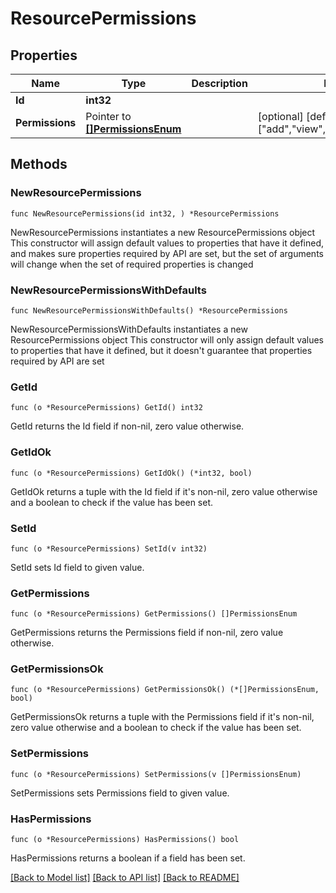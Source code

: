 # ResourcePermissions

## Properties

Name | Type | Description | Notes
------------ | ------------- | ------------- | -------------
**Id** | **int32** |  | 
**Permissions** | Pointer to [**[]PermissionsEnum**](PermissionsEnum.md) |  | [optional] [default to ["add","view","delete","change"]]

## Methods

### NewResourcePermissions

`func NewResourcePermissions(id int32, ) *ResourcePermissions`

NewResourcePermissions instantiates a new ResourcePermissions object
This constructor will assign default values to properties that have it defined,
and makes sure properties required by API are set, but the set of arguments
will change when the set of required properties is changed

### NewResourcePermissionsWithDefaults

`func NewResourcePermissionsWithDefaults() *ResourcePermissions`

NewResourcePermissionsWithDefaults instantiates a new ResourcePermissions object
This constructor will only assign default values to properties that have it defined,
but it doesn't guarantee that properties required by API are set

### GetId

`func (o *ResourcePermissions) GetId() int32`

GetId returns the Id field if non-nil, zero value otherwise.

### GetIdOk

`func (o *ResourcePermissions) GetIdOk() (*int32, bool)`

GetIdOk returns a tuple with the Id field if it's non-nil, zero value otherwise
and a boolean to check if the value has been set.

### SetId

`func (o *ResourcePermissions) SetId(v int32)`

SetId sets Id field to given value.


### GetPermissions

`func (o *ResourcePermissions) GetPermissions() []PermissionsEnum`

GetPermissions returns the Permissions field if non-nil, zero value otherwise.

### GetPermissionsOk

`func (o *ResourcePermissions) GetPermissionsOk() (*[]PermissionsEnum, bool)`

GetPermissionsOk returns a tuple with the Permissions field if it's non-nil, zero value otherwise
and a boolean to check if the value has been set.

### SetPermissions

`func (o *ResourcePermissions) SetPermissions(v []PermissionsEnum)`

SetPermissions sets Permissions field to given value.

### HasPermissions

`func (o *ResourcePermissions) HasPermissions() bool`

HasPermissions returns a boolean if a field has been set.


[[Back to Model list]](../README.md#documentation-for-models) [[Back to API list]](../README.md#documentation-for-api-endpoints) [[Back to README]](../README.md)


